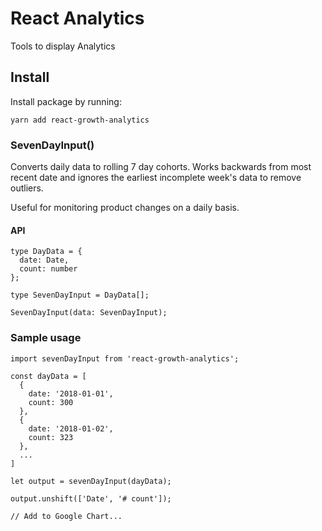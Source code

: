# React Analytics

Tools to display Analytics

## Install

Install package by running:

```
yarn add react-growth-analytics
```

### SevenDayInput()

Converts daily data to rolling 7 day cohorts. Works backwards from most recent date and ignores the earliest incomplete week's data to remove outliers.

Useful for monitoring product changes on a daily basis.

#### API

```
type DayData = {
  date: Date,
  count: number
};

type SevenDayInput = DayData[];

SevenDayInput(data: SevenDayInput);
```

### Sample usage

```
import sevenDayInput from 'react-growth-analytics';

const dayData = [
  {
    date: '2018-01-01',
    count: 300
  },
  {
    date: '2018-01-02',
    count: 323
  },
  ...
]

let output = sevenDayInput(dayData);

output.unshift(['Date', '# count']);

// Add to Google Chart...
```
